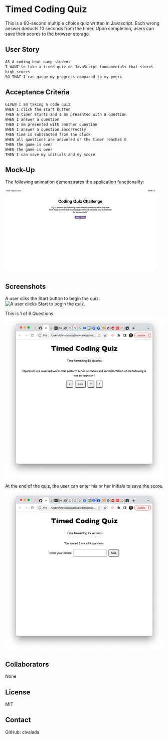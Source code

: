 # Timed Coding Quiz

This is a 60-second multiple choice quiz written in Javascript. Each wrong answer deducts 10 seconds from the timer. Upon completion, users can save their scores to the browser storage. 

## User Story

```
AS A coding boot camp student
I WANT to take a timed quiz on JavaScript fundamentals that stores high scores
SO THAT I can gauge my progress compared to my peers
```

## Acceptance Criteria

```
GIVEN I am taking a code quiz
WHEN I click the start button
THEN a timer starts and I am presented with a question
WHEN I answer a question
THEN I am presented with another question
WHEN I answer a question incorrectly
THEN time is subtracted from the clock
WHEN all questions are answered or the timer reaches 0
THEN the game is over
WHEN the game is over
THEN I can save my initials and my score
```

## Mock-Up

The following animation demonstrates the application functionality:

![A user clicks through an interactive coding quiz, then enters initials to save the high score before resetting and starting over.](./assets/04-web-apis-homework-demo.gif)

## Screenshots

A user cliks the Start button to begin the quiz. 
![A user clicks Start to begin the quiz.](.assets/screenshots/quiz-start.png)

This is 1 of 6 Questions.
![Sample Quiz Question.](./assets/screenshots/sample-question.png)

At the end of the quiz, the user can enter his or her initials to save the score.
![End of Quiz.](./assets/screenshots/quiz-end.png)

## Collaborators

None

## License

MIT

## Contact

GitHub: clvalada